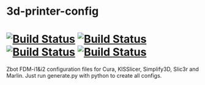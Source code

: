 3d-printer-config
===========
[![Build Status](https://snap-ci.com/Bevaz/3d-printer-config/branch/master/build_image)](https://snap-ci.com/Bevaz/3d-printer-config/branch/master) [![Build Status](https://travis-ci.org/Bevaz/3d-printer-config.svg?branch=master)](https://travis-ci.org/Bevaz/3d-printer-config) [![Build Status](https://api.shippable.com/projects/54a43bdbd46935d5fbc141e0/badge?branchName=master)](https://app.shippable.com/projects/54a43bdbd46935d5fbc141e0/builds/latest) [![Build Status](https://drone.io/github.com/Bevaz/3d-printer-config/status.png)](https://drone.io/github.com/Bevaz/3d-printer-config/latest)
===========

Zbot FDM-i1&amp;i2 configuration files for Cura, KISSlicer, Simplify3D, Slic3r and Marlin. Just run generate.py with python to create all configs.


